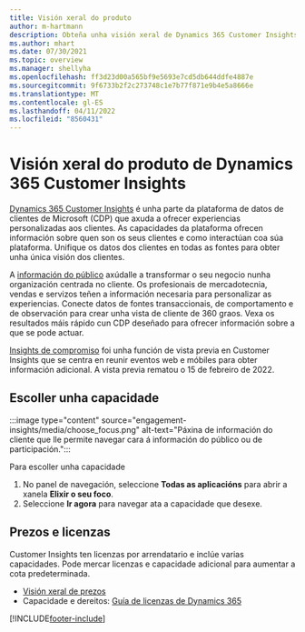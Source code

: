 ```yaml
---
title: Visión xeral do produto
author: m-hartmann
description: Obteña unha visión xeral de Dynamics 365 Customer Insights e as súas capacidades.
ms.author: mhart
ms.date: 07/30/2021
ms.topic: overview
ms.manager: shellyha
ms.openlocfilehash: ff3d23d00a565bf9e5693e7cd5db644ddfe4887e
ms.sourcegitcommit: 9f6733b2f2c273748c1e7b77f871e9b4e5a8666e
ms.translationtype: MT
ms.contentlocale: gl-ES
ms.lasthandoff: 04/11/2022
ms.locfileid: "8560431"
---
```

# <a name="product-overview-for-dynamics-365-customer-insights"></a>Visión xeral do produto de Dynamics 365 Customer Insights

[Dynamics 365 Customer Insights](https://dynamics.microsoft.com/ai/customer-insights/) é unha parte da plataforma de datos de clientes de Microsoft (CDP) que axuda a ofrecer experiencias personalizadas aos clientes. As capacidades da plataforma ofrecen información sobre quen son os seus clientes e como interactúan coa súa plataforma. Unifique os datos dos clientes en todas as fontes para obter unha única visión dos clientes.

A [información do público](audience-insights/overview.md) axúdalle a transformar o seu negocio nunha organización centrada no cliente. Os profesionais de mercadotecnia, vendas e servizos teñen a información necesaria para personalizar as experiencias. Conecte datos de fontes transaccionais, de comportamento e de observación para crear unha vista de cliente de 360 graos. Vexa os resultados máis rápido cun CDP deseñado para ofrecer información sobre a que se pode actuar. 

[Insights de compromiso](engagement-insights/overview.md) foi unha función de vista previa en Customer Insights que se centra en reunir eventos web e móbiles para obter información adicional. A vista previa rematou o 15 de febreiro de 2022.
 
## <a name="choose-a-capability"></a>Escoller unha capacidade

:::image type="content" source="engagement-insights/media/choose_focus.png" alt-text="Páxina de información do cliente que lle permite navegar cara á información do público ou de participación.":::

Para escoller unha capacidade

1. No panel de navegación, seleccione **Todas as aplicacións** para abrir a xanela **Elixir o seu foco**.
1. Seleccione **Ir agora** para navegar ata a capacidade que desexe.

## <a name="pricing-and-licensing"></a>Prezos e licenzas

Customer Insights ten licenzas por arrendatario e inclúe varias capacidades. Pode mercar licenzas e capacidade adicional para aumentar a cota predeterminada. 
- [Visión xeral de prezos](https://dynamics.microsoft.com/ai/customer-insights/pricing/)
- Capacidade e dereitos: [Guía de licenzas de Dynamics 365](https://go.microsoft.com/fwlink/?LinkId=866544)

[!INCLUDE[footer-include](includes/footer-banner.md)]
